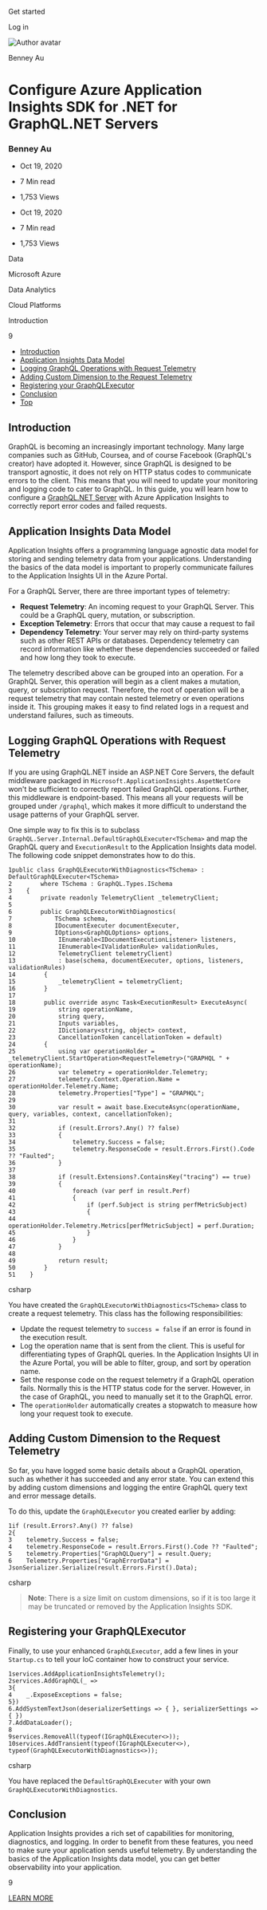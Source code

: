 <span data-css-15b13by="" aria-hidden="false">Get started</span>

<span data-css-15b13by="" aria-hidden="false">Log in</span>

<img src="../../pluralsight.imgix.net/author/lg/7aa57bc1-6266-4719-a497-c3ab18a28f5d.png" alt="Author avatar" class="jsx-3841407315" />

Benney Au

Configure Azure Application Insights SDK for .NET for GraphQL.NET Servers
=========================================================================

### Benney Au

-   Oct 19, 2020
-   7 Min read
-   1,753 Views

-   Oct 19, 2020
-   <span class="jsx-3759398792" itemprop="timeRequired">7 Min</span> read
-   1,753 Views

<span class="jsx-3759398792"></span>

<span data-css-1997kh1="">Data</span>

<span class="jsx-3759398792"></span>

<span data-css-1997kh1="">Microsoft Azure</span>

<span class="jsx-3759398792"></span>

<span data-css-1997kh1="">Data Analytics</span>

<span class="jsx-3759398792"></span>

<span data-css-1997kh1="">Cloud Platforms</span>

Introduction

9

-   <a href="#module-introduction" class="menu-link">Introduction</a>
-   <a href="#module-applicationinsightsdatamodel" class="menu-link">Application Insights Data Model</a>
-   <a href="#module-logginggraphqloperationswithrequesttelemetry" class="menu-link">Logging GraphQL Operations with Request Telemetry</a>
-   <a href="#module-addingcustomdimensiontotherequesttelemetry" class="menu-link">Adding Custom Dimension to the Request Telemetry</a>
-   <a href="#module-registeringyourgraphqlexecutor" class="menu-link">Registering your GraphQLExecutor</a>
-   <a href="#module-conclusion" class="menu-link">Conclusion</a>
-   <a href="#top" class="menu-link">Top</a>

Introduction
------------

GraphQL is becoming an increasingly important technology. Many large companies such as GitHub, Coursea, and of course Facebook (GraphQL's creator) have adopted it. However, since GraphQL is designed to be transport agnostic, it does not rely on HTTP status codes to communicate errors to the client. This means that you will need to update your monitoring and logging code to cater to GraphQL. In this guide, you will learn how to configure a [GraphQL.NET Server](https://github.com/graphql-dotnet/server) with Azure Application Insights to correctly report error codes and failed requests.

Application Insights Data Model
-------------------------------

Application Insights offers a programming language agnostic data model for storing and sending telemetry data from your applications. Understanding the basics of the data model is important to properly communicate failures to the Application Insights UI in the Azure Portal.

For a GraphQL Server, there are three important types of telemetry:

-   **Request Telemetry**: An incoming request to your GraphQL Server. This could be a GraphQL query, mutation, or subscription.
-   **Exception Telemetry**: Errors that occur that may cause a request to fail
-   **Dependency Telemetry**: Your server may rely on third-party systems such as other REST APIs or databases. Dependency telemetry can record information like whether these dependencies succeeded or failed and how long they took to execute.

The telemetry described above can be grouped into an operation. For a GraphQL Server, this operation will begin as a client makes a mutation, query, or subscription request. Therefore, the root of operation will be a request telemetry that may contain nested telemetry or even operations inside it. This grouping makes it easy to find related logs in a request and understand failures, such as timeouts.

Logging GraphQL Operations with Request Telemetry
-------------------------------------------------

If you are using GraphQL.NET inside an ASP.NET Core Servers, the default middleware packaged in <span class="jsx-3120878690">`Microsoft.ApplicationInsights.AspetNetCore`</span> won't be sufficient to correctly report failed GraphQL operations. Further, this middleware is endpoint-based. This means all your requests will be grouped under <span class="jsx-3120878690">`/graphql`</span>, which makes it more difficult to understand the usage patterns of your GraphQL server.

One simple way to fix this is to subclass <span class="jsx-3120878690">`GraphQL.Server.Internal.DefaultGraphQLExecuter<TSchema>`</span> and map the GraphQL query and <span class="jsx-3120878690">`ExecutionResult`</span> to the Application Insights data model. The following code snippet demonstrates how to do this.

    1public class GraphQLExecutorWithDiagnostics<TSchema> : DefaultGraphQLExecuter<TSchema>
    2        where TSchema : GraphQL.Types.ISchema
    3    {
    4        private readonly TelemetryClient _telemetryClient;
    5
    6        public GraphQLExecutorWithDiagnostics(
    7            TSchema schema,
    8            IDocumentExecuter documentExecuter,
    9            IOptions<GraphQLOptions> options,
    10            IEnumerable<IDocumentExecutionListener> listeners,
    11            IEnumerable<IValidationRule> validationRules,
    12            TelemetryClient telemetryClient)
    13            : base(schema, documentExecuter, options, listeners, validationRules)
    14        {
    15            _telemetryClient = telemetryClient;
    16        }
    17
    18        public override async Task<ExecutionResult> ExecuteAsync(
    19            string operationName,
    20            string query,
    21            Inputs variables,
    22            IDictionary<string, object> context,
    23            CancellationToken cancellationToken = default)
    24        {
    25            using var operationHolder = _telemetryClient.StartOperation<RequestTelemetry>("GRAPHQL " + operationName);
    26            var telemetry = operationHolder.Telemetry;
    27            telemetry.Context.Operation.Name = operationHolder.Telemetry.Name;
    28            telemetry.Properties["Type"] = "GRAPHQL";
    29
    30            var result = await base.ExecuteAsync(operationName, query, variables, context, cancellationToken);
    31
    32            if (result.Errors?.Any() ?? false)
    33            {
    34                telemetry.Success = false;
    35                telemetry.ResponseCode = result.Errors.First().Code ?? "Faulted";
    36            }
    37
    38            if (result.Extensions?.ContainsKey("tracing") == true)
    39            {
    40                foreach (var perf in result.Perf)
    41                {
    42                    if (perf.Subject is string perfMetricSubject)
    43                    {
    44                        operationHolder.Telemetry.Metrics[perfMetricSubject] = perf.Duration;
    45                    }
    46                }
    47            }
    48
    49            return result;
    50        }
    51    }

csharp

You have created the <span class="jsx-3120878690">`GraphQLExecutorWithDiagnostics<TSchema>`</span> class to create a request telemetry. This class has the following responsibilities:

-   Update the request telemetry to <span class="jsx-3120878690">`success = false`</span> if an error is found in the execution result.
-   Log the operation name that is sent from the client. This is useful for differentiating types of GraphQL queries. In the Application Insights UI in the Azure Portal, you will be able to filter, group, and sort by operation name.
-   Set the response code on the request telemetry if a GraphQL operation fails. Normally this is the HTTP status code for the server. However, in the case of GraphQL, you need to manually set it to the GraphQL error.
-   The <span class="jsx-3120878690">`operationHolder`</span> automatically creates a stopwatch to measure how long your request took to execute.

Adding Custom Dimension to the Request Telemetry
------------------------------------------------

So far, you have logged some basic details about a GraphQL operation, such as whether it has succeeded and any error state. You can extend this by adding custom dimensions and logging the entire GraphQL query text and error message details.

To do this, update the <span class="jsx-3120878690">`GraphQLExecutor`</span> you created earlier by adding:

    1if (result.Errors?.Any() ?? false)
    2{
    3    telemetry.Success = false;
    4    telemetry.ResponseCode = result.Errors.First().Code ?? "Faulted";
    5    telemetry.Properties["GraphQLQuery"] = result.Query;
    6    Telemetry.Properties["GraphErrorData"] = JsonSerializer.Serialize(result.Errors.First().Data);

csharp

> **Note**: There is a size limit on custom dimensions, so if it is too large it may be truncated or removed by the Application Insights SDK.

Registering your GraphQLExecutor
--------------------------------

Finally, to use your enhanced <span class="jsx-3120878690">`GraphQLExecutor`</span>, add a few lines in your <span class="jsx-3120878690">`Startup.cs`</span> to tell your IoC container how to construct your service.

    1services.AddApplicationInsightsTelemetry();
    2services.AddGraphQL(_ =>
    3{
    4    _.ExposeExceptions = false;
    5})
    6.AddSystemTextJson(deserializerSettings => { }, serializerSettings => { })
    7.AddDataLoader();
    8
    9services.RemoveAll(typeof(IGraphQLExecuter<>));
    10services.AddTransient(typeof(IGraphQLExecuter<>), typeof(GraphQLExecutorWithDiagnostics<>));

csharp

You have replaced the <span class="jsx-3120878690">`DefaultGraphQLExecuter`</span> with your own <span class="jsx-3120878690">`GraphQLExecutorWithDiagnostics`</span>.

Conclusion
----------

Application Insights provides a rich set of capabilities for monitoring, diagnostics, and logging. In order to benefit from these features, you need to make sure your application sends useful telemetry. By understanding the basics of the Application Insights data model, you can get better observability into your application.

9

[<span data-css-15b13by="" aria-hidden="false">LEARN MORE</span>](https://www.pluralsight.com/product/paths)
